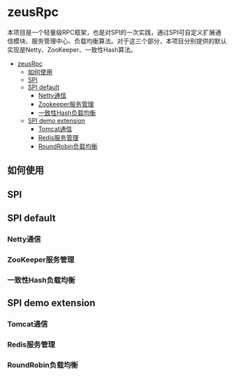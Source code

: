 # zeusRpc

本项目是一个轻量级RPC框架，也是对SPI的一次实践，通过SPI可自定义扩展通信模块、服务管理中心、负载均衡算法。对于这三个部分，本项目分别提供的默认实现是Netty、ZooKeeper、一致性Hash算法。

<!-- TOC -->

- [zeusRpc](#zeusrpc)
  - [如何使用](#如何使用)
  - [SPI](#spi)
  - [SPI default](#spi-default)
    - [Netty通信](#netty通信)
    - [Zookeeper服务管理](#zookeeper服务管理)
    - [一致性Hash负载均衡](#一致性hash负载均衡)
  - [SPI demo extension](#spi-demo-extension)
    - [Tomcat通信](#tomcat通信)
    - [Redis服务管理](#redis服务管理)
    - [RoundRobin负载均衡](#roundrobin负载均衡)

<!-- /TOC -->

## 如何使用

## SPI

## SPI default	

### Netty通信

### ZooKeeper服务管理

### 一致性Hash负载均衡

## SPI demo extension

### Tomcat通信

### Redis服务管理

### RoundRobin负载均衡







